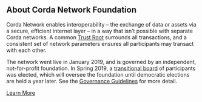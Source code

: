 ## About Corda Network Foundation

Corda Network enables interoperability – the exchange of data or assets via a secure, efficient internet layer – in a way that isn’t possible with separate Corda networks. A common [Trust Root](/trust-root/index) surrounds all transactions, and a consistent set of network parameters ensures all participants may transact with each other.

The network went live in January 2019, and is governed by an independent, not-for-profit foundation. In Spring 2019, a [transitional board](/governance/board-election) of participants was elected, which will oversee the foundation until democratic elections are held a year later. See the [Governance Guidelines](/governance/governance-guidelines) for more detail.

[Learn More](/governance/governance-guidelines)
